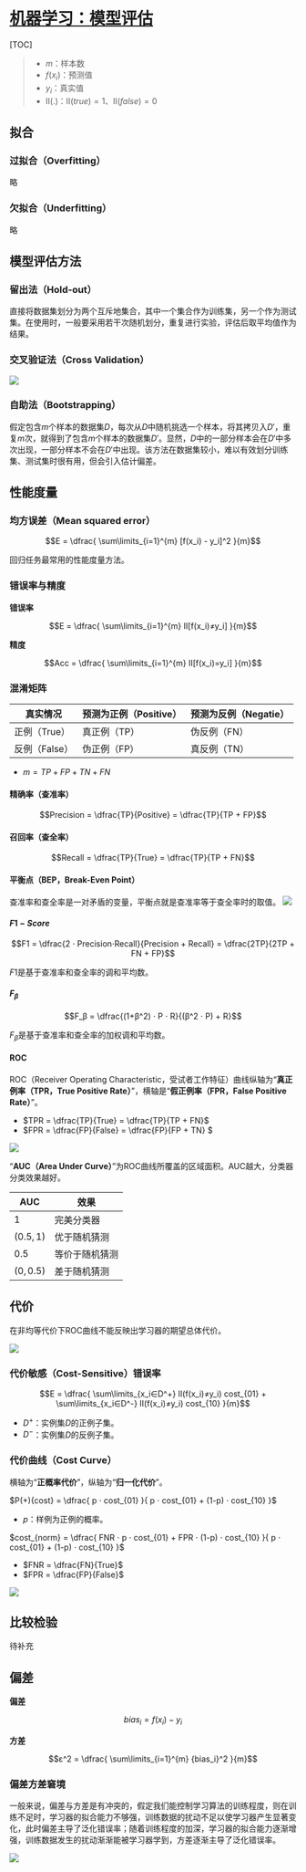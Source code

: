 <link rel='stylesheet' href='../../style/index.css'>
<script src='../../style/index.js'></script>

# [机器学习：模型评估](./index.html)

[TOC]

>- $m$：样本数
>- $f(x_i)$：预测值
>- $y_i$：真实值
>- $Ⅱ(.)$：$Ⅱ(true)=1$、$Ⅱ(false)=0$

## 拟合

### 过拟合（Overfitting）

略

### 欠拟合（Underfitting）

略

## 模型评估方法

### 留出法（Hold-out）

直接将数据集划分为两个互斥地集合，其中一个集合作为训练集，另一个作为测试集。在使用时，一般要采用若干次随机划分，重复进行实验，评估后取平均值作为结果。

### 交叉验证法（Cross Validation）

![](./images/cross_validation.png)

### 自助法（Bootstrapping）

假定包含$m$个样本的数据集$D$，每次从$D$中随机挑选一个样本，将其拷贝入$D'$，重复$m$次，就得到了包含$m$个样本的数据集$D'$。显然，$D$中的一部分样本会在$D'$中多次出现，一部分样本不会在$D'$中出现。该方法在数据集较小，难以有效划分训练集、测试集时很有用，但会引入估计偏差。

## 性能度量

### 均方误差（Mean squared error）

$$E = \dfrac{ \sum\limits_{i=1}^{m} [f(x_i) - y_i]^2 }{m}$$

回归任务最常用的性能度量方法。

### 错误率与精度

**错误率**

$$E = \dfrac{ \sum\limits_{i=1}^{m} Ⅱ[f(x_i)≠y_i] }{m}$$

**精度**

$$Acc = \dfrac{ \sum\limits_{i=1}^{m} Ⅱ[f(x_i)=y_i] }{m}$$

### 混淆矩阵

| 真实情况 | 预测为正例（Positive） | 预测为反例（Negatie） |
|-|-|-|
| 正例（True）  | 真正例（TP） | 伪反例（FN）
| 反例（False） | 伪正例（FP） | 真反例（TN）

- $m = TP + FP + TN + FN$

#### 精确率（查准率）

$$Precision = \dfrac{TP}{Positive} = \dfrac{TP}{TP + FP}$$

#### 召回率（查全率）

$$Recall = \dfrac{TP}{True} = \dfrac{TP}{TP + FN}$$

#### 平衡点（BEP，Break-Even Point）

查准率和查全率是一对矛盾的变量，平衡点就是查准率等于查全率时的取值。
![](./images/precision_recall.png)

#### $F1-Score$

$$F1 = \dfrac{2 ⋅ Precision⋅Recall}{Precision + Recall} = \dfrac{2TP}{2TP + FN + FP}$$

$F1$是基于查准率和查全率的调和平均数。

#### $F_β$

$$F_β = \dfrac{(1+β^2) ⋅ P ⋅ R}{(β^2 ⋅ P) + R}$$

$F_β$是基于查准率和查全率的加权调和平均数。

#### ROC

ROC（Receiver Operating Characteristic，受试者工作特征）曲线纵轴为“**真正例率（TPR，True Positive Rate）**”，横轴是“**假正例率（FPR，False Positive Rate）**”。

- $TPR = \dfrac{TP}{True} = \dfrac{TP}{TP + FN}$
- $FPR = \dfrac{FP}{False} = \dfrac{FP}{FP + TN} $

![](./images/ROC_AUC.png)

“**AUC（Area Under Curve）**”为ROC曲线所覆盖的区域面积。AUC越大，分类器分类效果越好。

| AUC | 效果 |
| - | - |
| $1$ | 完美分类器
| $(0.5,1)$ | 优于随机猜测
| $0.5$ | 等价于随机猜测
| $(0,0.5)$ | 差于随机猜测

## 代价

在非均等代价下ROC曲线不能反映出学习器的期望总体代价。

![](./images/cost2.png)

### 代价敏感（Cost-Sensitive）错误率

$$E = \dfrac{
    \sum\limits_{x_i∈D^+} Ⅱ(f(x_i)≠y_i) cost_{01} +
    \sum\limits_{x_i∈D^-} Ⅱ(f(x_i)≠y_i) cost_{10}
}{m}$$

- $D^+$：实例集$D$的正例子集。
- $D^-$：实例集$D$的反例子集。

### 代价曲线（Cost Curve）

横轴为“**正概率代价**”，纵轴为“**归一化代价**”。

$P(+){cost} = \dfrac{
    p ⋅ cost_{01}
}{
    p ⋅ cost_{01}  + (1-p) ⋅ cost_{10} 
}$

- $p$：样例为正例的概率。

$cost_{norm} = \dfrac{
    FNR ⋅ p ⋅ cost_{01} +
    FPR ⋅ (1-p) ⋅ cost_{10} 
}{
    p ⋅ cost_{01}  + (1-p) ⋅ cost_{10} 
}$

- $FNR = \dfrac{FN}{True}$
- $FPR = \dfrac{FP}{False}$

![](./images/Cost_Curve.png)

## 比较检验

待补充

## 偏差

**偏差**

$$bias_i = f(x_i) - y_i$$

**方差**

$$ε^2 = \dfrac{ 
    \sum\limits_{i=1}^{m} {bias_i}^2
 }{m}$$

 ### 偏差方差窘境

 一般来说，偏差与方差是有冲突的，假定我们能控制学习算法的训练程度，则在训练不足时，学习器的拟合能力不够强，训练数据的扰动不足以使学习器产生显著变化，此时偏差主导了泛化错误率；随着训练程度的加深，学习器的拟合能力逐渐增强，训练数据发生的扰动渐渐能被学习器学到，方差逐渐主导了泛化错误率。

 ![](./images/bias_variance_dilemma.png)
